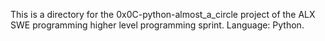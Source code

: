 This is a directory for the 0x0C-python-almost_a_circle project of the ALX SWE programming higher level programming sprint. Language: Python.
